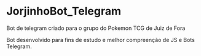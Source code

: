 # JorjinhoBot_Telegram
Bot de telegram criado para o grupo do Pokemon TCG de Juiz de Fora

Bot desenvolvido para fins de estudo e melhor compreenção de JS e Bots Telegram.
